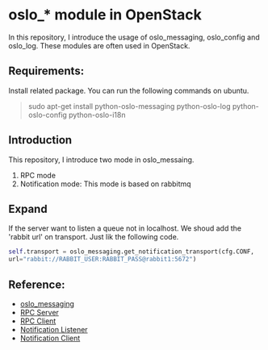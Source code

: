 # oslo_\* module in OpenStack
In this repository, I introduce the usage of oslo_messaging, oslo_config and oslo_log. These modules
are often used in OpenStack.

## Requirements:

Install related package. You can run the following commands on ubuntu.

> sudo apt-get install python-oslo-messaging python-oslo-log
> python-oslo-config python-oslo-i18n

## Introduction

This repository, I introduce two mode in oslo_messaing.

1. RPC mode
2. Notification mode: This mode is based on rabbitmq

## Expand

If the server want to listen a queue not in localhost.
We shoud add the 'rabbit url' on transport. Just lik the following code.

```python
self.transport = oslo_messaging.get_notification_transport(cfg.CONF,
url="rabbit://RABBIT_USER:RABBIT_PASS@rabbit1:5672")
```

## Reference:

- [oslo_messaging](http://docs.openstack.org/developer/oslo.messaging/)
- [RPC Server](http://docs.openstack.org/developer/oslo.messaging/server.html)
- [RPC Client](http://docs.openstack.org/developer/oslo.messaging/rpcclient.html)
- [Notification Listener](http://docs.openstack.org/developer/oslo.messaging/notification_listener.html)
- [Notification Client](http://docs.openstack.org/developer/oslo.messaging/notifier.html)
